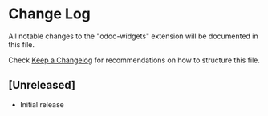 # Change Log

All notable changes to the "odoo-widgets" extension will be documented in this file.

Check [Keep a Changelog](http://keepachangelog.com/) for recommendations on how to structure this file.

## [Unreleased]

- Initial release